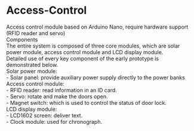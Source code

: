 # Access-Control
Access control module based on Arduino Nano, require hardware support (RFID reader and servo)<br>Components<br>The entire system is composed of three core modules, which are solar power module, access control module and LCD display module.<br>Detailed use of every key component of the early prototype is demonstrated below.<br>Solar power module:&nbsp; <br>-&nbsp;Solar panel: provide auxiliary power supply directly to the power banks<br>Access control module:&nbsp; <br>-&nbsp;RFID reader: read information in an ID card.<br>-&nbsp;Servo: rotate and make the doors open.<br>-&nbsp;Magnet switch: which is used to control the status of door lock.<br>LCD display module:&nbsp; <br>-&nbsp;LCD1602 screen: deliver text.<br>-&nbsp;Clock module: used for chronograph.
